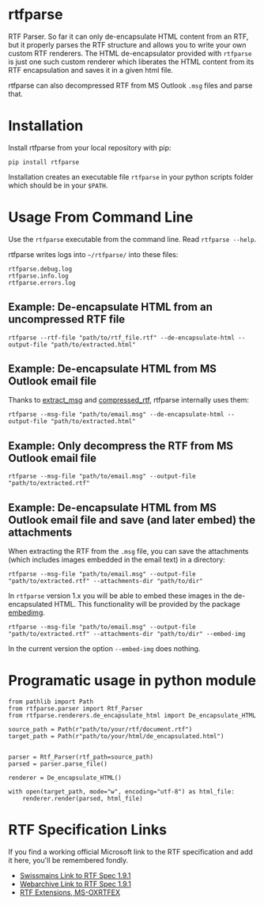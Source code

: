 # rtfparse

RTF Parser. So far it can only de-encapsulate HTML content from an RTF, but it properly parses the RTF structure and allows you to write your own custom RTF renderers. The HTML de-encapsulator provided with `rtfparse` is just one such custom renderer which liberates the HTML content from its RTF encapsulation and saves it in a given html file.

rtfparse can also decompressed RTF from MS Outlook `.msg` files and parse that.

# Installation

Install rtfparse from your local repository with pip:

    pip install rtfparse

Installation creates an executable file `rtfparse` in your python scripts folder which should be in your `$PATH`. 

# Usage From Command Line

Use the `rtfparse` executable from the command line. Read `rtfparse --help`.

rtfparse writes logs into `~/rtfparse/` into these files:

```
rtfparse.debug.log
rtfparse.info.log
rtfparse.errors.log
```

## Example: De-encapsulate HTML from an uncompressed RTF file

    rtfparse --rtf-file "path/to/rtf_file.rtf" --de-encapsulate-html --output-file "path/to/extracted.html"

## Example: De-encapsulate HTML from MS Outlook email file

Thanks to [extract_msg](https://github.com/TeamMsgExtractor/msg-extractor) and [compressed_rtf](https://github.com/delimitry/compressed_rtf), rtfparse internally uses them:

    rtfparse --msg-file "path/to/email.msg" --de-encapsulate-html --output-file "path/to/extracted.html"

## Example: Only decompress the RTF from MS Outlook email file

    rtfparse --msg-file "path/to/email.msg" --output-file "path/to/extracted.rtf"

## Example: De-encapsulate HTML from MS Outlook email file and save (and later embed) the attachments

When extracting the RTF from the `.msg` file, you can save the attachments (which includes images embedded in the email text) in a directory:

    rtfparse --msg-file "path/to/email.msg" --output-file "path/to/extracted.rtf" --attachments-dir "path/to/dir"

In `rtfparse` version 1.x you will be able to embed these images in the de-encapsulated HTML. This functionality will be provided by the package [embedimg](https://github.com/fleetingbytes/embedimg).

    rtfparse --msg-file "path/to/email.msg" --output-file "path/to/extracted.rtf" --attachments-dir "path/to/dir" --embed-img

In the current version the option `--embed-img` does nothing.

# Programatic usage in python module

```
from pathlib import Path
from rtfparse.parser import Rtf_Parser
from rtfparse.renderers.de_encapsulate_html import De_encapsulate_HTML

source_path = Path(r"path/to/your/rtf/document.rtf")
target_path = Path(r"path/to/your/html/de_encapsulated.html")


parser = Rtf_Parser(rtf_path=source_path)
parsed = parser.parse_file()

renderer = De_encapsulate_HTML()

with open(target_path, mode="w", encoding="utf-8") as html_file:
    renderer.render(parsed, html_file)
```

# RTF Specification Links

If you find a working official Microsoft link to the RTF specification and add it here, you'll be remembered fondly.

* [Swissmains Link to RTF Spec 1.9.1](https://manuals.swissmains.com/pages/viewpage.action?pageId=1376332&preview=%2F1376332%2F10620104%2FWord2007RTFSpec9.pdf)
* [Webarchive Link to RTF Spec 1.9.1](https://web.archive.org/web/20190708132914/http://www.kleinlercher.at/tools/Windows_Protocols/Word2007RTFSpec9.pdf)
* [RTF Extensions, MS-OXRTFEX](https://docs.microsoft.com/en-us/openspecs/exchange_server_protocols/ms-oxrtfex/411d0d58-49f7-496c-b8c3-5859b045f6cf)
